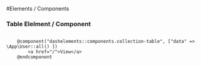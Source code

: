 #Elements / Components

### Table Elelment / Component

```blade

    @component("dashelements::components.collection-table", ["data" => \App\User::all() ])
        <a href="/">View</a>
    @endcomponent
    
```

